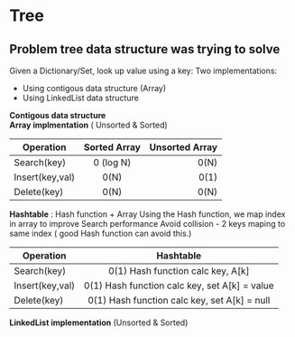 # Tree

## Problem tree data structure was trying to solve

Given a Dictionary/Set, look up value using a key:
Two implementations:

- Using contigous data structure (Array)
- Using LinkedList data structure

**Contigous data structure**  
**Array implmentation** ( Unsorted & Sorted)

| Operation       | Sorted Array | Unsorted Array |
| --------------- | :----------: | -------------: |
| Search(key)     |  0 (log N)   |           0(N) |
| Insert(key,val) |     0(N)     |           0(1) |
| Delete(key)     |     0(N)     |           0(N) |

**Hashtable** : Hash function + Array
Using the Hash function, we map index in array to improve Search performance
Avoid collision - 2 keys maping to same index ( good Hash function can avoid this.)

| Operation       |                   Hashtable                   |
| --------------- | :-------------------------------------------: |
| Search(key)     |       0(1) Hash function calc key, A[k]       |
| Insert(key,val) | 0(1) Hash function calc key, set A[k] = value |
| Delete(key)     | 0(1) Hash function calc key, set A[k] = null  |

**LinkedList implementation** (Unsorted & Sorted)
